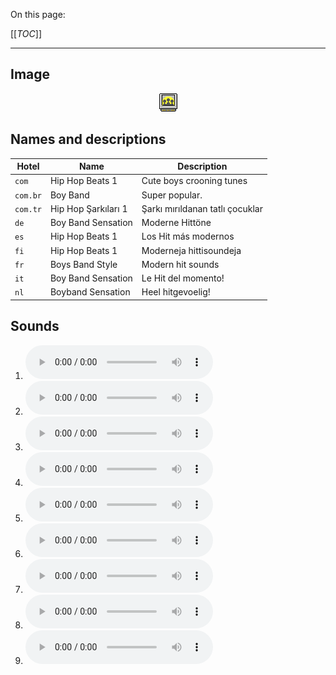 On this page:

[[_TOC_]]

---

## Image

<div align="center">

![sound_set_10](../uploads/imgs/10.gif)

</div>

## Names and descriptions

| Hotel | Name | Description |
|-|-|-|
| `com` | Hip Hop Beats 1 | Cute boys crooning tunes |
| `com.br` | Boy Band | Super popular. |
| `com.tr` | Hip Hop Şarkıları 1 | Şarkı mırıldanan tatlı çocuklar |
| `de` | Boy Band Sensation | Moderne Hittöne |
| `es` | Hip Hop Beats 1 | Los Hit más modernos |
| `fi` | Hip Hop Beats 1 | Moderneja hittisoundeja |
| `fr` | Boys Band Style | Modern hit sounds |
| `it` | Boy Band Sensation | Le Hit  del momento! |
| `nl` | Boyband Sensation | Heel hitgevoelig! |

## Sounds

1. ![Sample 82](../uploads/sounds/sound_machine_sample_82.mp3)
1. ![Sample 83](../uploads/sounds/sound_machine_sample_83.mp3)
1. ![Sample 84](../uploads/sounds/sound_machine_sample_84.mp3)
1. ![Sample 85](../uploads/sounds/sound_machine_sample_85.mp3)
1. ![Sample 86](../uploads/sounds/sound_machine_sample_86.mp3)
1. ![Sample 87](../uploads/sounds/sound_machine_sample_87.mp3)
1. ![Sample 88](../uploads/sounds/sound_machine_sample_88.mp3)
1. ![Sample 89](../uploads/sounds/sound_machine_sample_89.mp3)
1. ![Sample 90](../uploads/sounds/sound_machine_sample_90.mp3)